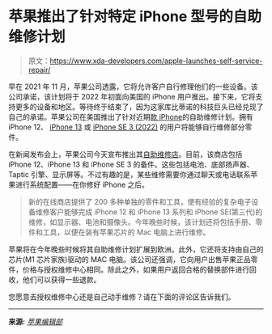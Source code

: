 # 苹果推出了针对特定 iPhone 型号的自助维修计划

> 原文：<https://www.xda-developers.com/apple-launches-self-service-repair/>

早在 2021 年 11 月，苹果公司透露，它将允许客户自行修理他们的一些设备。该公司承诺，该计划将于 2022 年初面向美国的 iPhone 用户推出。接下来，它将支持更多的设备和地区。等待终于结束了，因为这家库比蒂诺的科技巨头已经兑现了自己的承诺。苹果公司在美国推出了针对近期[款 iPhone](http://xda-developers.com/best-iphone)的自助维修计划。拥有 iPhone 12、 [iPhone 13](https://www.xda-developers.com/best-iphone-13-deals/) 或 [iPhone SE 3 (2022)](http://xda-developers.com/apple-iphone-se-3-review) 的用户将能够自行维修部分零件。

在新闻发布会上，苹果公司今天宣布推出其[自助维修店](https://www.selfservicerepair.com/)。目前，该商店包括 iPhone 12、iPhone 13 和 iPhone SE 3 的备件。这些包括电池、底部扬声器、Taptic 引擎、显示屏等。不过有趣的是，某些维修需要你通过聊天或电话联系苹果进行系统配置——在你修好 iPhone 之后。

> 新的在线商店提供了 200 多种单独的零件和工具，使有经验的复杂电子设备维修客户能够完成 iPhone 12 和 iPhone 13 系列和 iPhone SE(第三代)的维修，如显示器、电池和摄像头。今年晚些时候，该计划还将包括手册、零件和工具，以便在装有苹果芯片的 Mac 电脑上进行维修。

苹果将在今年晚些时候将其自助维修计划扩展到欧洲。此外，它还将支持由自己的芯片(M1 芯片家族)驱动的 MAC 电脑。该公司还强调，它向用户出售苹果正品零件，价格与授权维修中心相同。除此之外，如果用户返回合格的替换部件进行回收，他们可以获得一些退款。

您愿意去授权维修中心还是自己动手维修？请在下面的评论区告诉我们。

* * *

**来源:** [*苹果编辑部*](https://www.apple.com/newsroom/2022/04/apples-self-service-repair-now-available/)